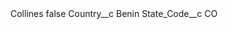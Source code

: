 <?xml version="1.0" encoding="UTF-8"?>
<CustomMetadata xmlns="http://soap.sforce.com/2006/04/metadata" xmlns:xsi="http://www.w3.org/2001/XMLSchema-instance" xmlns:xsd="http://www.w3.org/2001/XMLSchema">
    <label>Collines</label>
    <protected>false</protected>
    <values>
        <field>Country__c</field>
        <value xsi:type="xsd:string">Benin</value>
    </values>
    <values>
        <field>State_Code__c</field>
        <value xsi:type="xsd:string">CO</value>
    </values>
</CustomMetadata>
